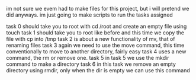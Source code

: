 im not sure we evem had to make files for this project, but i will pretend we
did anyways. im just going to make scripts to run the tasks assigned

task 0 should take you to root with cd /root and create an empty file using touch
task 1 should take you to root like before and this time we copy the file with cp into /tmp
task 2 is about a new functionality of mv, that of renaming files
task 3 again we need to use the move command, this time conventionally to move to another directory, fairly easy
task 4 uses a new command, the rm or remove one.
task 5 in task 5 we use the mkdir command to make a directory
task 6 in this task we remove an empty directory using rmdir, only when the dir is empty we can use this command
